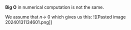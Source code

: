 **Big O** in numerical computation is not the same. 

We assume that $n \rightarrow$ 0 which gives us this:
![[Pasted image 20240131134601.png]]

